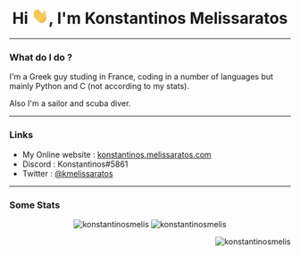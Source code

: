 <p style="align: center">
    <h1 align="center">Hi <img src="https://raw.githubusercontent.com/ABSphreak/ABSphreak/master/gifs/Hi.gif" width="30px">, I'm Konstantinos Melissaratos</h1>
</p>

---

### What do I do ?

I'm a Greek guy studing in France, coding in a number of languages but mainly Python and C (not according to my stats).

Also I'm a sailor and scuba diver.

---

### Links

- My Online website : [konstantinos.melissaratos.com](https://konstantinos.melissaratos.com/)
- Discord : Konstantinos#5861
- Twitter : [@kmelissaratos](https://twitter.com/kmelissaratos)

---

### Some Stats

<p align="center">
    <img src="https://github-readme-stats-sigma-five.vercel.app/api/top-langs/?username=konstantinosmelis&layout=compact&bg_color=0d1117&text_color=ffffff&title_color=fe428e" alt="konstantinosmelis" />
    <img src="https://github-readme-stats-sigma-five.vercel.app/api?username=konstantinosmelis&layout=compact&bg_color=0d1117&text_color=ffffff&title_color=fe428e" alt="konstantinosmelis" width="410" />
</p>
<img align="right" src="https://visitor-badge.laobi.icu/badge?page_id=konstantinosmelis&title=Visitors" alt="konstantinosmelis"/>
